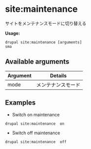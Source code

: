 # site:maintenance
サイトをメンテナンスモードに切り替える

**Usage:**
```
drupal site:maintenance [arguments]
sma
```

## Available arguments
Argument | Details
---------|-------------
mode | メンテナンスモード

## Examples
* Switch on maintenance
```
drupal site:maintenance  on
```
* Switch off maintenance
```
drupal site:maintenance  off
```
